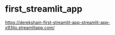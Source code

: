 # first_streamlit_app

https://derekshain-first-streamlit-app-streamlit-app-x93ilo.streamlitapp.com/
